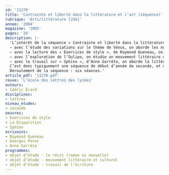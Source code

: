```yaml
---
id: '11276'
title: 'Contrainte et liberté dans la littérature et l’art (séquence)'
rubrique: 'Arts/littérature [2de]'
annee: '2004'
magazine: '2005'
pages: '26'
description: |-
  'L’intérêt de la séquence « Contrainte et liberté dans la littérature et l’art » proposée ici est qu’elle permet de brasser à peu près tous les objets et perspectives d’étude de la classe de seconde :
  – avec l’étude des variations sur le thème de Vénus, on aborde les notions de registre, d’histoire des arts et d’intertextualité ;
  – avec la lecture des « Exercices de style », de Raymond Queneau, on s’intéresse aux différents genres littéraires ainsi qu’à la notion de texte argumentatif et documentaire ; c’est également l’occasion de travailler les réécritures et donc le sujet 1 du baccalauréat ;
  – avec l’exploration de l’Oulipo, on étudie un mouvement littéraire du XXe siècle ;
  – avec le travail sur « Sphinx », d’Anne Garréta, on aborde la littérature contemporaine et l’importance du contexte.
  C’est donc typiquement une séquence de début d’année de seconde, et même de prise de contact avec les élèves, puisqu’elle permet de présenter à peu près tous les enjeux et toutes les nouveautés du français en seconde : elle fonctionne comme Présentation de programme, mais est moins rébarbative et plus constructive et concrète qu’un exposé des Instructions officielles.
  Déroulement de la séquence : six séances.'
article_pdf: '11276.pdf'
revue: 'L’école des lettres des lycées'
auteurs:
- Cédric Érard
disciplines:
- lettres
niveau_etudes:
- seconde
oeuvres:
- Exercices de style
- La Disparition
- Sphinx
ecrivains:
- Raymond Queneau
- Georges Perec
- Anne Garréta
programmes:
- objet d’étude - le récit (roman ou nouvelle)
- objet d’étude - mouvement littéraire et culturel
- objet d’étude - travail de l’écriture
---
```

